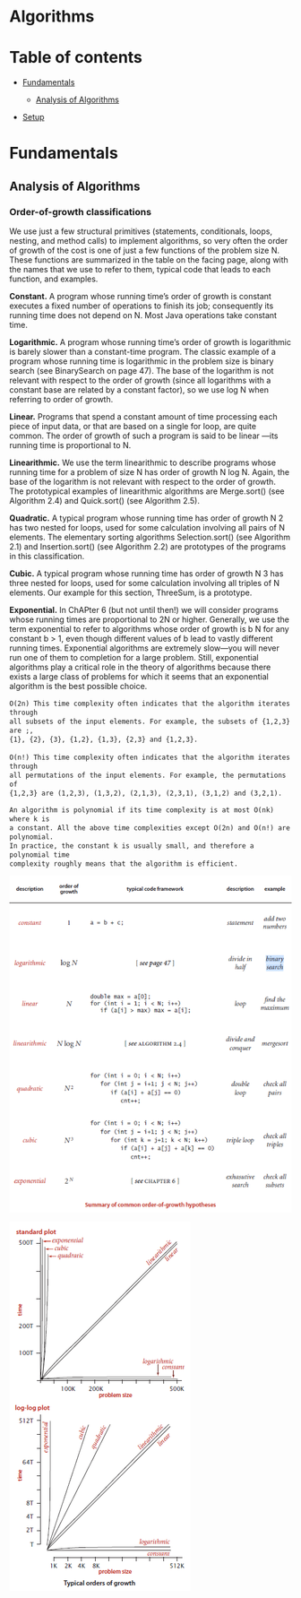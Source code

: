 # Algorithms

# Table of contents
* [Fundamentals](#Fundamentals)
  * [Analysis of Algorithms](#Analysis-of-Algorithms)

* [Setup](#setup)


# Fundamentals

## Analysis of Algorithms

### Order-of-growth classifications
We use just a few structural primitives (statements,
conditionals, loops, nesting, and method calls) to implement algorithms, so very
often the order of growth of the cost is one of just a few functions of the problem size N.
These functions are summarized in the table on the facing page, along with the names
that we use to refer to them, typical code that leads to each function, and examples.

**Constant.** A program whose running time’s order of growth is constant executes a
fixed number of operations to finish its job; consequently its running time does not
depend on N. Most Java operations take constant time.

**Logarithmic.** A program whose running time’s order of growth is logarithmic is barely
slower than a constant-time program. The classic example of a program whose running
time is logarithmic in the problem size is binary search (see BinarySearch on page 47).
The base of the logarithm is not relevant with respect to the order of growth (since all
logarithms with a constant base are related by a constant factor), so we use log N when
referring to order of growth.

**Linear.** Programs that spend a constant amount of time processing each piece of input
data, or that are based on a single for loop, are quite common. The order of growth of
such a program is said to be linear —its running time is proportional to N.

**Linearithmic.** We use the term linearithmic to describe programs whose running time
for a problem of size N has order of growth N log N. Again, the base of the logarithm
is not relevant with respect to the order of growth. The prototypical examples of linearithmic
algorithms are Merge.sort() (see Algorithm 2.4) and Quick.sort() (see
Algorithm 2.5).

**Quadratic.** A typical program whose running time has order of growth N 2 has
two nested for loops, used for some calculation involving all pairs of N elements.
The elementary sorting algorithms Selection.sort() (see Algorithm 2.1) and
Insertion.sort() (see Algorithm 2.2) are prototypes of the programs in this
classification.

**Cubic.** A typical program whose running time has order of growth N 3 has three nested
for loops, used for some calculation involving all triples of N elements. Our example
for this section, ThreeSum, is a prototype.

**Exponential.** In ChAPter 6 (but not until then!) we will consider programs whose
running times are proportional to 2N or higher. Generally, we use the term exponential
to refer to algorithms whose order of growth is b N for any constant b > 1, even though
different values of b lead to vastly different running times. Exponential algorithms are
extremely slow—you will never run one of them to completion for a large problem.
Still, exponential algorithms play a critical role in the theory of algorithms because
there exists a large class of problems for which it seems that an exponential algorithm
is the best possible choice.

```
O(2n) This time complexity often indicates that the algorithm iterates through
all subsets of the input elements. For example, the subsets of {1,2,3} are ;,
{1}, {2}, {3}, {1,2}, {1,3}, {2,3} and {1,2,3}.

O(n!) This time complexity often indicates that the algorithm iterates through
all permutations of the input elements. For example, the permutations of
{1,2,3} are (1,2,3), (1,3,2), (2,1,3), (2,3,1), (3,1,2) and (3,2,1).
```

```
An algorithm is polynomial if its time complexity is at most O(nk) where k is
a constant. All the above time complexities except O(2n) and O(n!) are polynomial.
In practice, the constant k is usually small, and therefore a polynomial time
complexity roughly means that the algorithm is efficient.
```

![Summary of common order-of-growth hypotheses](../misc/algorithms/c1/fig1.common_order_of_growth_hypotheses.PNG)

![Typical orders of growth](../misc/algorithms/c1/fig1.typical_orders_of_growth.PNG)